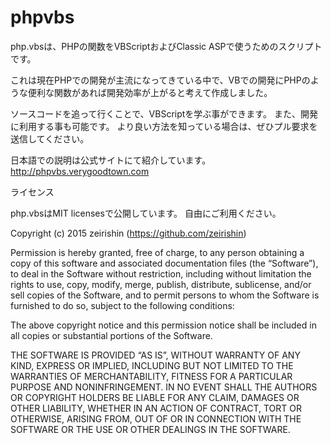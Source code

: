 # phpvbs

php.vbsは、PHPの関数をVBScriptおよびClassic ASPで使うためのスクリプトです。

これは現在PHPでの開発が主流になってきている中で、VBでの開発にPHPのような便利な関数があれば開発効率が上がると考えて作成しました。

ソースコードを追って行くことで、VBScriptを学ぶ事ができます。
また、開発に利用する事も可能です。
より良い方法を知っている場合は、ぜひプル要求を送信してください。

日本語での説明は公式サイトにて紹介しています。
http://phpvbs.verygoodtown.com


ライセンス

php.vbsはMIT licensesで公開しています。
自由にご利用ください。

Copyright (c) 2015 zeirishin (https://github.com/zeirishin)

Permission is hereby granted, free of charge, to any person obtaining a copy of
this software and associated documentation files (the “Software”), to deal in
the Software without restriction, including without limitation the rights to
use, copy, modify, merge, publish, distribute, sublicense, and/or sell copies
of the Software, and to permit persons to whom the Software is furnished to do
so, subject to the following conditions:

The above copyright notice and this permission notice shall be included in all
copies or substantial portions of the Software.

THE SOFTWARE IS PROVIDED “AS IS”, WITHOUT WARRANTY OF ANY KIND, EXPRESS OR
IMPLIED, INCLUDING BUT NOT LIMITED TO THE WARRANTIES OF MERCHANTABILITY,
FITNESS FOR A PARTICULAR PURPOSE AND NONINFRINGEMENT. IN NO EVENT SHALL THE
AUTHORS OR COPYRIGHT HOLDERS BE LIABLE FOR ANY CLAIM, DAMAGES OR OTHER
LIABILITY, WHETHER IN AN ACTION OF CONTRACT, TORT OR OTHERWISE, ARISING FROM,
OUT OF OR IN CONNECTION WITH THE SOFTWARE OR THE USE OR OTHER DEALINGS IN THE
SOFTWARE.
